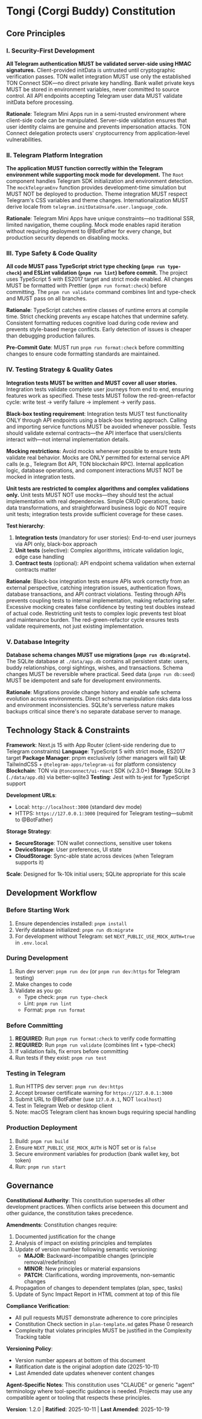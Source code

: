 <!--
SYNC IMPACT REPORT:
Version: 1.1.0 → 1.2.0 (MINOR - new testing principle added)
Ratification: 2025-10-11 (original adoption)
Last Amendment: 2025-10-19

Modified Principles:
- IV. Testing Strategy & Quality Gates → Enhanced with black-box testing requirement
  * Added mandatory black-box approach for integration tests
  * Prohibited service function imports in integration tests
  * Reinforced API-only testing to ensure external contract validation
  * Clarified distinction between integration test boundaries and unit test scope

New Sections:
- None (enhancement to existing principle)

Templates Status:
- plan-template.md: ✅ Already aligned - Constitution Check supports testing gates
- spec-template.md: ✅ Already aligned - User Scenarios support integration test design
- tasks-template.md: ✅ Already aligned - Test task organization supports black-box approach

Follow-up: None - templates remain consistent with enhanced black-box testing requirement
-->

# Tongi (Corgi Buddy) Constitution

## Core Principles

### I. Security-First Development

**All Telegram authentication MUST be validated server-side using HMAC signatures.** Client-provided initData is untrusted until cryptographic verification passes. TON wallet integration MUST use only the established TON Connect SDK—no direct private key handling. Bank wallet private keys MUST be stored in environment variables, never committed to source control. All API endpoints accepting Telegram user data MUST validate initData before processing.

**Rationale**: Telegram Mini Apps run in a semi-trusted environment where client-side code can be manipulated. Server-side validation ensures that user identity claims are genuine and prevents impersonation attacks. TON Connect delegation protects users' cryptocurrency from application-level vulnerabilities.

### II. Telegram Platform Integration

**The application MUST function correctly within the Telegram environment while supporting mock mode for development.** The `Root` component handles Telegram SDK initialization and environment detection. The `mockTelegramEnv` function provides development-time simulation but MUST NOT be deployed to production. Theme integration MUST respect Telegram's CSS variables and theme changes. Internationalization MUST derive locale from `telegram.initDataUnsafe.user.language_code`.

**Rationale**: Telegram Mini Apps have unique constraints—no traditional SSR, limited navigation, theme coupling. Mock mode enables rapid iteration without requiring deployment to @BotFather for every change, but production security depends on disabling mocks.

### III. Type Safety & Code Quality

**All code MUST pass TypeScript strict type checking (`pnpm run type-check`) and ESLint validation (`pnpm run lint`) before commit.** The project uses TypeScript 5 with ES2017 target and strict mode enabled. All changes MUST be formatted with Prettier (`pnpm run format:check`) before committing. The `pnpm run validate` command combines lint and type-check and MUST pass on all branches.

**Rationale**: TypeScript catches entire classes of runtime errors at compile time. Strict checking prevents `any` escape hatches that undermine safety. Consistent formatting reduces cognitive load during code review and prevents style-based merge conflicts. Early detection of issues is cheaper than debugging production failures.

**Pre-Commit Gate**: MUST run `pnpm run format:check` before committing changes to ensure code formatting standards are maintained.

### IV. Testing Strategy & Quality Gates

**Integration tests MUST be written and MUST cover all user stories.** Integration tests validate complete user journeys from end to end, ensuring features work as specified. These tests MUST follow the red-green-refactor cycle: write test → verify failure → implement → verify pass.

**Black-box testing requirement**: Integration tests MUST test functionality ONLY through API endpoints using a black-box testing approach. Calling and importing service functions MUST be avoided whenever possible. Tests should validate external contracts—the API interface that users/clients interact with—not internal implementation details.

**Mocking restrictions**: Avoid mocks whenever possible to ensure tests validate real behavior. Mocks are ONLY permitted for external service API calls (e.g., Telegram Bot API, TON blockchain RPC). Internal application logic, database operations, and component interactions MUST NOT be mocked in integration tests.

**Unit tests are restricted to complex algorithms and complex validations only.** Unit tests MUST NOT use mocks—they should test the actual implementation with real dependencies. Simple CRUD operations, basic data transformations, and straightforward business logic do NOT require unit tests; integration tests provide sufficient coverage for these cases.

**Test hierarchy**:
1. **Integration tests** (mandatory for user stories): End-to-end user journeys via API only, black-box approach
2. **Unit tests** (selective): Complex algorithms, intricate validation logic, edge case handling
3. **Contract tests** (optional): API endpoint schema validation when external contracts matter

**Rationale**: Black-box integration tests ensure APIs work correctly from an external perspective, catching integration issues, authentication flows, database transactions, and API contract violations. Testing through APIs prevents coupling tests to internal implementation, making refactoring safer. Excessive mocking creates false confidence by testing test doubles instead of actual code. Restricting unit tests to complex logic prevents test bloat and maintenance burden. The red-green-refactor cycle ensures tests validate requirements, not just existing implementation.

### V. Database Integrity

**Database schema changes MUST use migrations (`pnpm run db:migrate`).** The SQLite database at `./data/app.db` contains all persistent state: users, buddy relationships, corgi sightings, wishes, and transactions. Schema changes MUST be reversible where practical. Seed data (`pnpm run db:seed`) MUST be idempotent and safe for development environments.

**Rationale**: Migrations provide change history and enable safe schema evolution across environments. Direct schema manipulation risks data loss and environment inconsistencies. SQLite's serverless nature makes backups critical since there's no separate database server to manage.

## Technology Stack & Constraints

**Framework**: Next.js 15 with App Router (client-side rendering due to Telegram constraints)
**Language**: TypeScript 5 with strict mode, ES2017 target
**Package Manager**: pnpm exclusively (other managers will fail)
**UI**: TailwindCSS + `@telegram-apps/telegram-ui` for platform consistency
**Blockchain**: TON via `@tonconnect/ui-react` SDK (v2.3.0+)
**Storage**: SQLite 3 (`./data/app.db`) via better-sqlite3
**Testing**: Jest with ts-jest for TypeScript support

**Development URLs**:
- Local: `http://localhost:3000` (standard dev mode)
- HTTPS: `https://127.0.0.1:3000` (required for Telegram testing—submit to @BotFather)

**Storage Strategy**:
- **SecureStorage**: TON wallet connections, sensitive user tokens
- **DeviceStorage**: User preferences, UI state
- **CloudStorage**: Sync-able state across devices (when Telegram supports it)

**Scale**: Designed for 1k-10k initial users; SQLite appropriate for this scale

## Development Workflow

### Before Starting Work
1. Ensure dependencies installed: `pnpm install`
2. Verify database initialized: `pnpm run db:migrate`
3. For development without Telegram: set `NEXT_PUBLIC_USE_MOCK_AUTH=true` in `.env.local`

### During Development
1. Run dev server: `pnpm run dev` (or `pnpm run dev:https` for Telegram testing)
2. Make changes to code
3. Validate as you go:
   - Type check: `pnpm run type-check`
   - Lint: `pnpm run lint`
   - Format: `pnpm run format`

### Before Committing
1. **REQUIRED**: Run `pnpm run format:check` to verify code formatting
2. **REQUIRED**: Run `pnpm run validate` (combines lint + type-check)
3. If validation fails, fix errors before committing
4. Run tests if they exist: `pnpm run test`

### Testing in Telegram
1. Run HTTPS dev server: `pnpm run dev:https`
2. Accept browser certificate warning for `https://127.0.0.1:3000`
3. Submit URL to @BotFather (use `127.0.0.1`, NOT `localhost`)
4. Test in Telegram Web or desktop client
5. Note: macOS Telegram client has known bugs requiring special handling

### Production Deployment
1. Build: `pnpm run build`
2. Ensure `NEXT_PUBLIC_USE_MOCK_AUTH` is NOT set or is `false`
3. Secure environment variables for production (bank wallet key, bot token)
4. Run: `pnpm run start`

## Governance

**Constitutional Authority**: This constitution supersedes all other development practices. When conflicts arise between this document and other guidance, the constitution takes precedence.

**Amendments**: Constitution changes require:
1. Documented justification for the change
2. Analysis of impact on existing principles and templates
3. Update of version number following semantic versioning:
   - **MAJOR**: Backward-incompatible changes (principle removal/redefinition)
   - **MINOR**: New principles or material expansions
   - **PATCH**: Clarifications, wording improvements, non-semantic changes
4. Propagation of changes to dependent templates (plan, spec, tasks)
5. Update of Sync Impact Report in HTML comment at top of this file

**Compliance Verification**:
- All pull requests MUST demonstrate adherence to core principles
- Constitution Check section in `plan-template.md` gates Phase 0 research
- Complexity that violates principles MUST be justified in the Complexity Tracking table

**Versioning Policy**:
- Version number appears at bottom of this document
- Ratification date is the original adoption date (2025-10-11)
- Last Amended date updates whenever content changes

**Agent-Specific Notes**: This constitution uses "CLAUDE" or generic "agent" terminology where tool-specific guidance is needed. Projects may use any compatible agent or tooling that respects these principles.

**Version**: 1.2.0 | **Ratified**: 2025-10-11 | **Last Amended**: 2025-10-19
